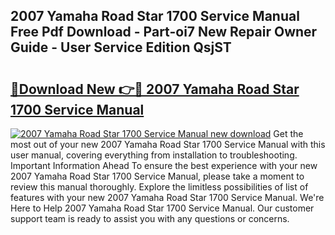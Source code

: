 ## 2007 Yamaha Road Star 1700 Service Manual Free Pdf Download - Part-oi7 New Repair Owner Guide - User Service Edition QsjST

# <h2><a href="http://bc8346.oget.top/?id=2007+Yamaha+Road+Star+1700+Service+Manual">🔗Download New 👉🔴 2007 Yamaha Road Star 1700 Service Manual</a></h2>

[![2007 Yamaha Road Star 1700 Service Manual new download](https://i.imgur.com/5g1atiW.png)](http://bc8346.oget.top/?id=2007+Yamaha+Road+Star+1700+Service+Manual)
Get the most out of your new 2007 Yamaha Road Star 1700 Service Manual with this user manual, covering everything from installation to troubleshooting. Important Information Ahead To ensure the best experience with your new 2007 Yamaha Road Star 1700 Service Manual, please take a moment to review this manual thoroughly. Explore the limitless possibilities of list of features with your new 2007 Yamaha Road Star 1700 Service Manual. We're Here to Help 2007 Yamaha Road Star 1700 Service Manual. Our customer support team is ready to assist you with any questions or concerns.

